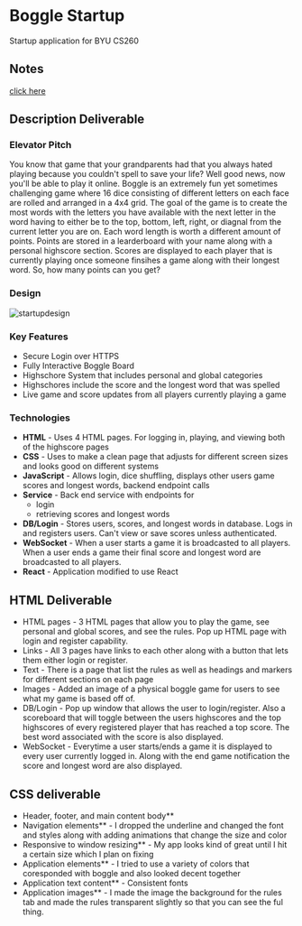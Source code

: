 # Boggle Startup
Startup application for BYU CS260

## Notes
[click here](notes.md)

## Description Deliverable
### Elevator Pitch
You know that game that your grandparents had that you always hated playing because you couldn't spell to save your life? Well good news, now you'll be able to play it online. Boggle is an extremely fun yet sometimes challenging game where 16 dice consisting of different letters on each face are rolled and arranged in a 4x4 grid. The goal of the game is to create the most words with the letters you have available with the next letter in the word having to either be to the top, bottom, left, right, or diagnal from the current letter you are on. Each word length is worth a different amount of points. Points are stored in a learderboard with your name along with a personal highscore section. Scores are displayed to each player that is currently playing once someone finsihes a game along with their longest word. So, how many points can you get?
### Design
![startupdesign](https://github.com/KylerMoulton/startup/assets/51665872/a54733ef-61ee-4980-8b04-46c444f6893e)

### Key Features
* Secure Login over HTTPS
* Fully Interactive Boggle Board
* Highschore System that includes personal and global categories
* Highschores include the score and the longest word that was spelled
* Live game and score updates from all players currently playing a game
### Technologies
* **HTML** - Uses 4 HTML pages. For logging in, playing, and viewing both of the highscore pages
* **CSS** - Uses to make a clean page that adjusts for different screen sizes and looks good on different systems
* **JavaScript** - Allows login, dice shuffling, displays other users game scores and longest words, backend endpoint calls
* **Service** - Back end service with endpoints for
  * login
  * retrieving scores and longest words
* **DB/Login** - Stores users, scores, and longest words in database. Logs in and registers users. Can't view or save scores unless authenticated.
* **WebSocket** - When a user starts a game it is broadcasted to all players. When a user ends a game their final score and longest word are broadcasted to all players.
* **React** - Application modified to use React

## HTML Deliverable
* HTML pages - 3 HTML pages that allow you to play the game, see personal and global scores, and see the rules. Pop up HTML page with login and register capability.
* Links - All 3 pages have links to each other along with a button that lets them either login or register.
* Text - There is a page that list the rules as well as headings and markers for different sections on each page
* Images - Added an image of a physical boggle game for users to see what my game is based off of.
* DB/Login - Pop up window that allows the user to login/register. Also a scoreboard that will toggle between the users highscores and the top highscores of every registered player that has reached a top score. The best word associated with the score is also displayed.
* WebSocket - Everytime a user starts/ends a game it is displayed to every user  currently logged in. Along with the end game notification the score and longest word are also displayed.

## CSS deliverable
* Header, footer, and main content body**
* Navigation elements** - I dropped the underline and changed the font and styles along with adding animations that change the size and color
* Responsive to window resizing** - My app looks kind of great until I hit a certain size which I plan on fixing
* Application elements** - I tried to use a variety of colors that coresponded with boggle and also looked decent together
* Application text content** - Consistent fonts
* Application images** - I made the image the background for the rules tab and made the rules transparent slightly so that you can see the ful thing.
